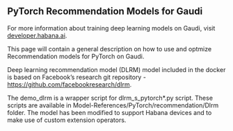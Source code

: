 ## PyTorch Recommendation Models for Gaudi

For more information about training deep learning models on Gaudi, visit
[developer.habana.ai](https://developer.habana.ai/resources/).

This page will contain a general description on how to use and optmize
Recommendation models for PyTorch on Gaudi.

Deep learning recommendation model (DLRM) model included in the docker is based
on Facebook’s research git repository -
https://github.com/facebookresearch/dlrm.

The demo_dlrm is a wrapper script for dlrm_s_pytorch*.py script. These scripts
are available in Model-References/PyTorch/recommendation/Dlrm folder. The model
has been modified to support Habana devices and to make use of custom extension
operators.